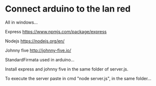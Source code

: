 # Connect arduino to the lan red

All in windows...

Express
https://www.npmjs.com/package/express

Nodejs
https://nodejs.org/en/

Johnny five
http://johnny-five.io/


StandardFirmata used in arduino...

Install express and johnny five in the same folder of server.js.

To execute the server paste in cmd  "node server.js", in the same folder...
